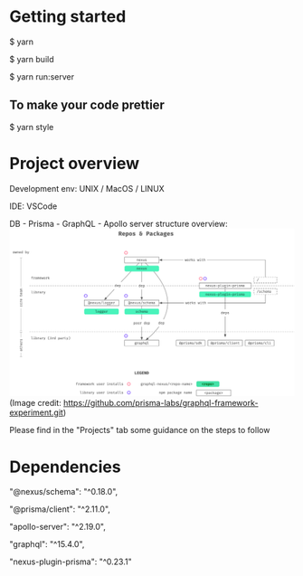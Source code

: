 # Getting started
$ yarn

$ yarn build

$ yarn run:server

## To make your code prettier
$ yarn style

# Project overview
Development env: UNIX / MacOS / LINUX

IDE: VSCode

DB - Prisma - GraphQL - Apollo server structure overview:
![image](https://github.com/BASARANOMO/harvestr_project_graphQL/blob/main/IMG/structure.png)
(Image credit: https://github.com/prisma-labs/graphql-framework-experiment.git)

Please find in the "Projects" tab some guidance on the steps to follow

# Dependencies
"@nexus/schema": "^0.18.0",

"@prisma/client": "^2.11.0",

"apollo-server": "^2.19.0",

"graphql": "^15.4.0",

"nexus-plugin-prisma": "^0.23.1"